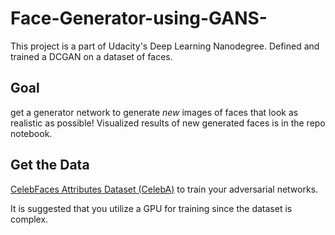 # Face-Generator-using-GANS-

This project is a part of Udacity's Deep Learning Nanodegree.
Defined and trained a DCGAN on a dataset of faces. 

## Goal
get a generator network to generate *new* images of faces that look as realistic as possible!
Visualized results of new generated faces is in the repo notebook.

## Get the Data

[CelebFaces Attributes Dataset (CelebA)](http://mmlab.ie.cuhk.edu.hk/projects/CelebA.html) to train your adversarial networks.

It is suggested that you utilize a GPU for training since the dataset is complex.
